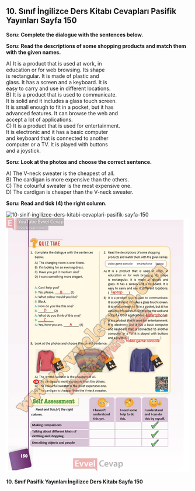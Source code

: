 ## 10. Sınıf İngilizce Ders Kitabı Cevapları Pasifik Yayınları Sayfa 150

**Soru: Complete the dialogue with the sentences below.**

**Soru: Read the descriptions of some shopping products and match them with the given names.**

A) It is a product that is used at work, in  
 education or for web browsing. Its shape  
 is rectangular. It is made of plastic and  
 glass. It has a screen and a keyboard. It is  
 easy to carry and use in different locations.  
 B) It is a product that is used to communicate.  
 It is solid and it includes a glass touch screen.  
 It is small enough to fit in a pocket, but it has  
 advanced features. It can browse the web and  
 accept a lot of applications.  
 C) It is a product that is used for entertainment.  
 It is electronic and it has a basic computer  
 and keyboard that is connected to another  
 computer or a TV. It is played with buttons  
 and a joystick.

**Soru: Look at the photos and choose the correct sentence.**

A) The V-neck sweater is the cheapest of all.  
 B) The cardigan is more expensive than the others.  
 C) The colourful sweater is the most expensive one.  
 D) The cardigan is cheaper than the V-neck sweater.

**Soru: Read and tick (4) the right column.**

![10-sinif-ingilizce-ders-kitabi-cevaplari-pasifik-sayfa-150]()![10-sinif-ingilizce-ders-kitabi-cevaplari-pasifik-sayfa-150](./image1.webp)

**10. Sınıf Pasifik Yayınları İngilizce Ders Kitabı Sayfa 150**